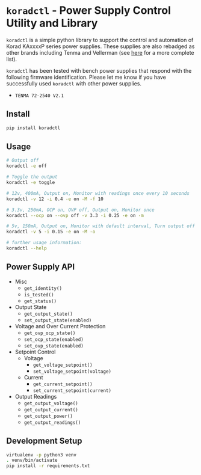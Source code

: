 # `koradctl` - Power Supply Control Utility and Library

`koradctl` is a simple python library to support the control and automation of Korad KAxxxxP series power supplies.
These supplies are also rebadged as other brands including Tenma and Vellerman (see [here](https://sigrok.org/wiki/Korad_KAxxxxP_series) for a more complete list).

`koradctl` has been tested with bench power supplies that respond with the following firmware identification.
Please let me know if you have successfully used `koradctl` with other power supplies.

- `TENMA 72-2540 V2.1`

## Install

```bash
pip install koradctl
```

## Usage

```bash
# Output off
koradctl -e off

# Toggle the output
koradctl -e toggle

# 12v, 400mA, Output on, Monitor with readings once every 10 seconds
koradctl -v 12 -i 0.4 -e on -M -f 10

# 3.3v, 250mA, OCP on, OVP off, Output on, Monitor once
koradctl --ocp on --ovp off -v 3.3 -i 0.25 -e on -m

# 5v, 150mA, Output on, Monitor with default interval, Turn output off on ^C
koradctl -v 5 -i 0.15 -e on -M -o

# further usage information:
koradctl --help
```

## Power Supply API

- Misc
    - `get_identity()`
    - `is_tested()`
    - `get_status()`
- Output State
    - `get_output_state()`
    - `set_output_state(enabled)`
- Voltage and Over Current Protection
    - `get_ovp_ocp_state()`
    - `set_ocp_state(enabled)`
    - `set_ovp_state(enabled)`
- Setpoint Control
    - Voltage
        - `get_voltage_setpoint()`
        - `set_voltage_setpoint(voltage)`
    - Current
        - `get_current_setpoint()`
        - `set_current_setpoint(current)`
- Output Readings
    - `get_output_voltage()`
    - `get_output_current()`
    - `get_output_power()`
    - `get_output_readings()`

## Development Setup

```bash
virtualenv -p python3 venv
. venv/bin/activate
pip install -r requirements.txt
```
